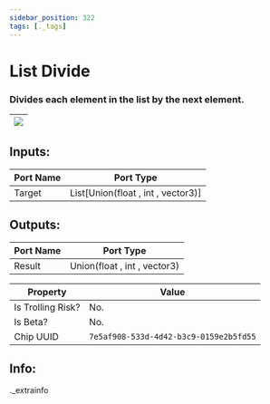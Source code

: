 ```yaml
---
sidebar_position: 322
tags: [._tags]
---
```


# List Divide


### Divides each element in the list by the next element.

| ![](https://images-ext-2.discordapp.net/external/MPmIaQzlEPmgGWlgi-WxBBXt0Bjv_zWPkg1y1f_sy3s/https/www.recroomcircuits.com/image/circuit/absolute-value?width=206&height=108) |
|-----|

## Inputs:
| Port Name | Port Type |
|-----------|-----------|
| Target | List[Union(float , int , vector3)] |

## Outputs:
| Port Name | Port Type |
|-----------|-----------|
| Result | Union(float , int , vector3) | 

| Property  | Value |
|-------------------|-----------|
| Is Trolling Risk? | No. |
| Is Beta? | No. |
| Chip UUID | `7e5af908-533d-4d42-b3c9-0159e2b5fd55` |

## Info:
._extrainfo